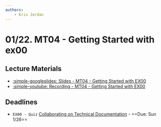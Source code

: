 ```yaml
---
authors:
    - Kris Jordan
---
```


# 01/22. MT04 - Getting Started with ex00

## Lecture Materials

* [:simple-googleslides: Slides - MT04 - Getting Started with EX00](https://docs.google.com/presentation/d/1AJAenqMUSgLNva31TrKjmkRTmNm7JRGmP7fEbdKGaYo/edit?usp=sharing)
* [:simple-youtube: Recording - MT04 - Getting Started with EX00](https://youtube.com/live/6U1Qod9qr7M?feature=share)

## Deadlines

* `EX00 - Quiz` [Collaborating on Technical Documentation](../resources/MkDocs/ex00.md) - ==Due: Sun 1/26==